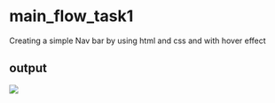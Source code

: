 # main_flow_task1
  Creating a simple Nav bar by using html and css and with hover effect
## output
<img src="fruits.png">
